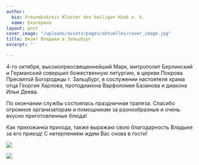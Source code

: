 ```yaml
---
author:
  bio: Freundeskreis Kloster des heiligen Hiob e. V.
  name: Екатерина
layout: post
cover_image: "/uploads/assets/pages/aktuelles/cover_image.jpg"
title: Визит Владыки в Зальцбург
excerpt: ''

---
```

4-го октября, высокопреосвященнейший Марк, митрополит Берлинский и Германский совершил божественную литургию, в церкви Покрова Пресвятой Богородицы г. Зальцбург, в сослужении настоятеля храма отца Георгия Харлова, протодиакона Варфоломея Базанова и диакона Ильи Деева.

По окончании службы состоялась праздничная трапеза. Cпасибо огромное организаторам и помощникам за разнообразные и очень вкусно приготовленные блюда!

Как прихожанка прихода, также выражаю свою благодарность Владыке за его приезд! С нетерпением ждем Вас снова в гости!

![](https://res.cloudinary.com/hiobmon/image/upload/v1602082348/media/2020/IMG_8356_k5hesa.jpg)

![](https://res.cloudinary.com/hiobmon/image/upload/v1602082462/media/2020/IMG_5019_cgqkqg.jpg)